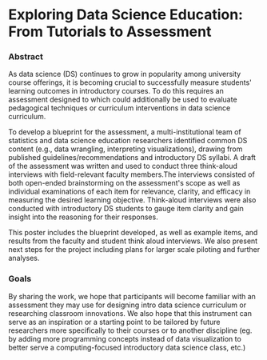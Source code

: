 # Exploring Data Science Education: From Tutorials to Assessment

### Abstract

As data science (DS) continues to grow in popularity among university course offerings, it is becoming crucial to successfully measure students' learning outcomes in introductory courses. To do this requires an assessment designed to which could additionally be used to evaluate pedagogical techniques or curriculum interventions in data science curriculum.

To develop a blueprint for the assessment, a multi-institutional team of statistics and data science education researchers identified common DS content (e.g., data wrangling, interpreting visualizations), drawing from published guidelines/recommendations and introductory DS syllabi. A draft of the assessment was written and used to conduct three think-aloud interviews with field-relevant faculty members.The interviews consisted of both open-ended brainstorming on the assessment's scope as well as individual examinations of each item for relevance, clarity, and efficacy in measuring the desired learning objective. Think-aloud interviews were also conducted with introductory DS students to gauge item clarity and gain insight into the reasoning for their responses.

This poster includes the blueprint developed, as well as example items, and results from the faculty and student think aloud interviews. We also present next steps for the project including plans for larger scale piloting and further analyses.

### Goals

By sharing the work, we hope that participants will become familiar with an assessment they may use for designing intro data science curriculum or researching classroom innovations. We also hope that this instrument can serve as an inspiration or a starting point to be tailored by future researchers more specifically to their courses or to another discipline (eg. by adding more programming concepts instead of data visualization to better serve a computing-focused introductory data science class, etc.)

